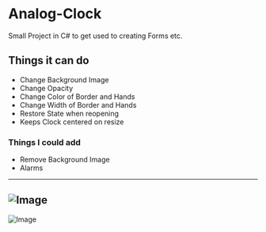 # Analog-Clock
Small Project in C# to get used to creating Forms etc.

## Things it can do
- Change Background Image
- Change Opacity
- Change Color of Border and Hands
- Change Width of Border and Hands
- Restore State when reopening
- Keeps Clock centered on resize

### Things I could add
- Remove Background Image
- Alarms

---

![Image](https://imgur.com/YtRVnyr.png)
---
![Image](https://imgur.com/ry1VnDM.png)
